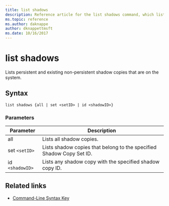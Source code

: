 ```yaml
---
title: list shadows
description: Reference article for the list shadows command, which lists persistent and existing non-persistent shadow copies that are on the system.
ms.topic: reference
ms.author: daknappe
author: dknappettmsft
ms.date: 10/16/2017
---
```


# list shadows

Lists persistent and existing non-persistent shadow copies that are on the system.

## Syntax

```
list shadows {all | set <setID> | id <shadowID>}
```

### Parameters

| Parameter | Description |
| ---------- | ---------- |
| all | Lists all shadow copies. |
| set `<setID>` | Lists shadow copies that belong to the specified Shadow Copy Set ID. |
| id `<shadowID>` | Lists any shadow copy with the specified shadow copy ID. |

## Related links

- [Command-Line Syntax Key](command-line-syntax-key.md)
